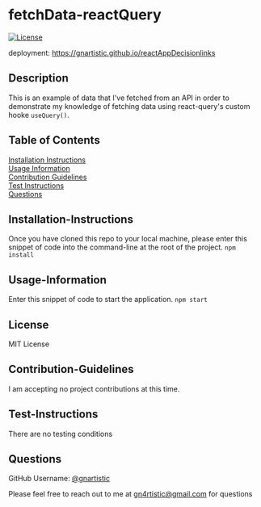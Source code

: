 # fetchData-reactQuery
  [![License](https://img.shields.io/badge/License-MIT-yellow.svg)](https://opensource.org/licenses/MIT)
  
  deployment: https://gnartistic.github.io/reactAppDecisionlinks
  ## Description
  
  This is an example of data that I've fetched from an API in order to demonstrate my knowledge of fetching data using react-query's custom hooke `useQuery()`.
  
  ## Table of Contents
  
  [Installation Instructions](#installation-instructions)  
  [Usage Information](#usage-information)  
  [Contribution Guidelines](#contribution-guidelines)  
  [Test Instructions](#test-instructions)  
  [Questions](#questions)  
  
  ## Installation-Instructions
  
  Once you have cloned this repo to your local machine, please enter this snippet of code into the command-line at the root of the project.
  ```npm install```
  
  ## Usage-Information
  
  Enter this snippet of code to start the application.
  ```npm start```
  
  ## License
  
  MIT License
  
  ## Contribution-Guidelines
  
  I am accepting no project contributions at this time.
  
  ## Test-Instructions
  
  There are no testing conditions
  
  ## Questions
  
  GitHub Username: [@gnartistic](https://github.com/gnartistic)  
  
  Please feel free to reach out to me at [gn4rtistic@gmail.com](mailto:gn4rtistic@gmail.com) for questions

